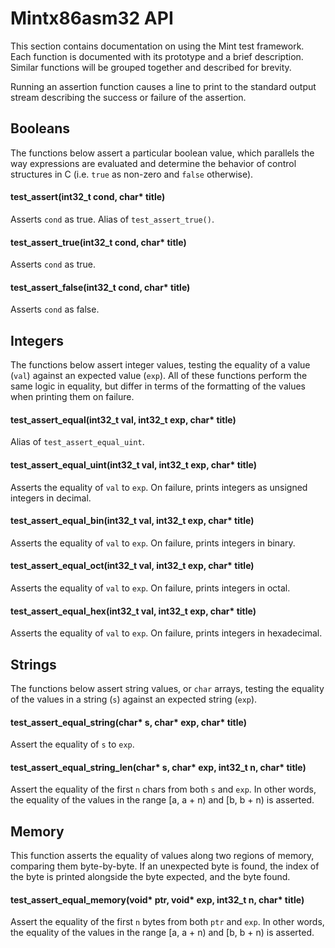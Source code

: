 # Mintx86asm32 API

This section contains documentation on using the Mint test framework. Each function is documented with its prototype and a brief description. Similar functions will be grouped together and described for brevity.

Running an assertion function causes a line to print to the standard output stream describing the success or failure of the assertion.

## Booleans

The functions below assert a particular boolean value, which parallels the way expressions are evaluated and determine the behavior of control structures in C (i.e. `true` as non-zero and `false` otherwise).

#### test\_assert(int32\_t cond, char\* title)

Asserts `cond` as true. Alias of `test_assert_true()`.

#### test\_assert\_true(int32\_t cond, char\* title)

Asserts `cond` as true.

#### test\_assert\_false(int32\_t cond, char\* title)

Asserts `cond` as false.

## Integers

The functions below assert integer values, testing the equality of a value (`val`) against an expected value (`exp`). All of these functions perform the same logic in equality, but differ in terms of the formatting of the values when printing them on failure.

#### test\_assert\_equal(int32\_t val, int32\_t exp, char\* title)

Alias of `test_assert_equal_uint`.

#### test\_assert\_equal\_uint(int32\_t val, int32\_t exp, char\* title)

Asserts the equality of `val` to `exp`. On failure, prints integers as unsigned integers in decimal.

#### test\_assert\_equal\_bin(int32\_t val, int32\_t exp, char\* title)

Asserts the equality of `val` to `exp`. On failure, prints integers in binary.

#### test\_assert\_equal\_oct(int32\_t val, int32\_t exp, char\* title)

Asserts the equality of `val` to `exp`. On failure, prints integers in octal.

#### test\_assert\_equal\_hex(int32\_t val, int32\_t exp, char\* title)

Asserts the equality of `val` to `exp`. On failure, prints integers in hexadecimal.

## Strings

The functions below assert string values, or `char` arrays, testing the equality of the values in a string (`s`) against an expected string (`exp`).

#### test\_assert\_equal\_string(char\* s, char\* exp, char\* title)

Assert the equality of `s` to `exp`.

#### test\_assert\_equal\_string\_len(char\* s, char\* exp, int32\_t n, char\* title)

Assert the equality of the first `n` chars from both `s` and `exp`. In other words, the equality of the values in the range [a, a + n) and [b, b + n) is asserted.

## Memory

This function asserts the equality of values along two regions of memory, comparing them byte-by-byte. If an unexpected byte is found, the index of the byte is printed alongside the byte expected, and the byte found.

#### test\_assert\_equal\_memory(void\* ptr, void\* exp, int32\_t n, char\* title)

Assert the equality of the first `n` bytes from both `ptr` and `exp`. In other words, the equality of the values in the range [a, a + n) and [b, b + n) is asserted.

